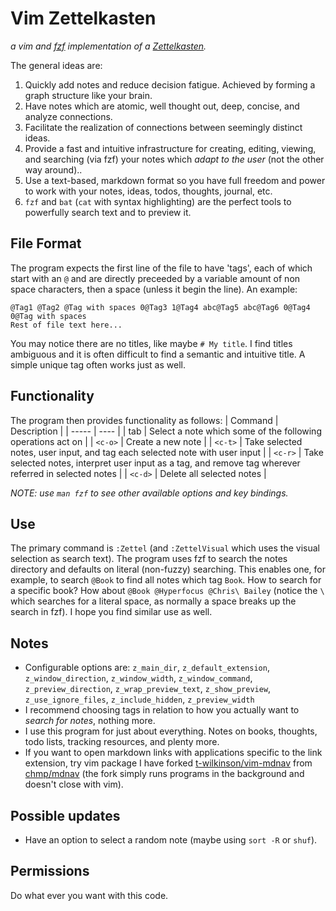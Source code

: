 # Vim Zettelkasten
*a vim and [fzf](https://github.com/junegunn/fzf) implementation of a [Zettelkasten](https://en.wikipedia.org/wiki/Zettelkasten).*

The general ideas are:
1. Quickly add notes and reduce decision fatigue. Achieved by forming a graph structure like your brain.
1. Have notes which are atomic, well thought out, deep, concise, and analyze connections.
1. Facilitate the realization of connections between seemingly distinct ideas.
1. Provide a fast and intuitive infrastructure for creating, editing, viewing, and searching (via fzf) your notes which *adapt to the user* (not the other way around)..
1. Use a text-based, markdown format so you have full freedom and power to work with your notes, ideas, todos, thoughts, journal, etc.
1. `fzf` and `bat` (`cat` with syntax highlighting) are the perfect tools to powerfully search text and to preview it.

## File Format
The program expects the first line of the file to have 'tags', each of which start with an `@` and are directly preceeded by a variable amount of non space characters, then a space (unless it begin the line). An example:
```
@Tag1 @Tag2 @Tag with spaces 0@Tag3 1@Tag4 abc@Tag5 abc@Tag6 0@Tag4 0@Tag with spaces
Rest of file text here...
```

You may notice there are no titles, like maybe `# My title`. I find titles ambiguous and it is often difficult to find a semantic and intuitive title. A simple unique tag often works just as well.

## Functionality
The program then provides functionality as follows:
| Command | Description |
| ----- | ---- |
| tab   | Select a note which some of the following operations act on |
| `<c-o>` | Create a new note |
| `<c-t>` | Take selected notes, user input, and tag each selected note with user input |
| `<c-r>` | Take selected notes, interpret user input as a tag, and remove tag wherever referred in selected notes |
| `<c-d>` | Delete all selected notes |

*NOTE: use `man fzf` to see other available options and key bindings.*

## Use
The primary command is `:Zettel` (and `:ZettelVisual` which uses the visual selection as search text). The program uses fzf to search the notes directory and defaults on literal (non-fuzzy) searching. This enables one, for example, to search `@Book` to find all notes which tag `Book`. How to search for a specific book? How about `@Book @Hyperfocus @Chris\ Bailey` (notice the `\ ` which searches for a literal space, as normally a space breaks up the search in fzf). I hope you find similar use as well.

## Notes
- Configurable options are: `z_main_dir`, `z_default_extension`, `z_window_direction`, `z_window_width`, `z_window_command`, `z_preview_direction`, `z_wrap_preview_text`, `z_show_preview`, `z_use_ignore_files`, `z_include_hidden`, `z_preview_width`
- I recommend choosing tags in relation to how you actually want to *search for notes*, nothing more.
- I use this program for just about everything. Notes on books, thoughts, todo lists, tracking resources, and plenty more.
- If you want to open markdown links with applications specific to the link extension, try vim package I have forked [t-wilkinson/vim-mdnav](https://github.com/t-wilkinson/vim-mdnav) from [chmp/mdnav](https://github.com/chmp/mdnav) (the fork simply runs programs in the background and doesn't close with vim).

## Possible updates
- Have an option to select a random note (maybe using `sort -R` or `shuf`).

## Permissions
Do what ever you want with this code.
